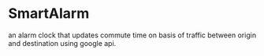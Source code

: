 # SmartAlarm
 an alarm clock that updates commute time on basis of traffic between origin and destination using google api. 
